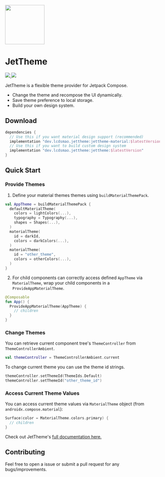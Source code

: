 <p>
  <a href="https://github.com/lcdsmao/JetTheme">
    <img src="https://raw.githubusercontent.com/lcdsmao/JetTheme/main/art/logo.svg" width="128px">
  </a>
</p>

# JetTheme

<p>
  <a href="https://github.com/lcdsmao/JetTheme/actions">
    <img src="https://github.com/lcdsmao/JetTheme/workflows/CI/badge.svg"/>
  </a>
  <a href="https://bintray.com/lcdsmao/maven/jettheme/_latestVersion">
    <img src="https://api.bintray.com/packages/lcdsmao/maven/jettheme/images/download.svg"/>
  </a>
</p>

JetTheme is a flexible theme provider for Jetpack Compose.

- Change the theme and recompose the UI dynamically.
- Save theme preference to local storage.
- Build your own design system.

## Download

```gradle
dependencies {
  // Use this if you want material design support (recommended)
  implementation "dev.lcdsmao.jettheme:jettheme-material:$latestVersion"
  // Use this if you want to build custom design system
  implementation "dev.lcdsmao.jettheme:jettheme:$latestVersion"
}
```

## Quick Start

### Provide Themes

1. Define your material themes themes using `buildMaterialThemePack`.

```kotlin
val AppTheme = buildMaterialThemePack {
  defaultMaterialTheme(
    colors = lightColors(...),
    typography = Typography(...),
    shapes = Shapes(...),
  )
  materialTheme(
    id = darkId,
    colors = darkColors(...),
  )
  materialTheme(
    id = "other_theme",
    colors = otherColors(...),
  )
}
```

2. For child components can correctly access defined `AppTheme` via `MaterialTheme`,
wrap your child components in a `ProvideAppMaterialTheme`.

```kotlin
@Composable
fun App() {
  ProvideAppMaterialTheme(AppTheme) {
    // children
  }
}
```

### Change Themes

You can retrieve current component tree's `ThemeController` from `ThemeControllerAmbient`.

```kotlin
val themeController = ThemeControllerAmbient.current
```

To change current theme you can use the theme id strings.

```kotlin
themeController.setThemeId(ThemeIds.Default)
themeController.setThemeId("other_theme_id")
```

### Access Current Theme Values

You can access current theme values via `MaterialTheme` object (from `androidx.compose.material`):

```kotlin
Surface(color = MaterialTheme.colors.primary) {
  // children
}
```

Check out JetTheme's [full documentation here.](https://lcdsmao.github.io/jettheme/)

## Contributing

Feel free to open a issue or submit a pull request for any bugs/improvements.
